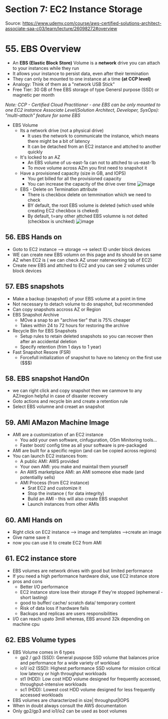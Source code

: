 # Section 7: EC2 Instance Storage
Source: https://www.udemy.com/course/aws-certified-solutions-architect-associate-saa-c03/learn/lecture/26098272#overview
# 55. EBS Overview
- An **EBS (Elastic Block Store)** Volume is a **network** drive you can attach to your instances while they run
- It allows your instance to persist data, even after their termination
- They can only be mounted to one instance at a time **(at CCP level)**
- Analogy: Think of them as a "network USB Stick"
- Free Tier: 30 GB of free EBS storage of type Genersl purpose (SSD) or magnetic per month

_Note: CCP - Certified Cloud Practitioner - one EBS can be only mounted to one EC2 instance
Associate Level(Solution Architect, Developer, SysOps): "multi-attach" feature for some EBS_
- EBS Volume
  - Its a network drive (not a physical drive)
    - It uses the network to communicate the instance, which means there might be a bit of latency
    - It can be detached from an EC2 instance and attched to another quickly
  - It's locked to an AZ
    - An EBS volume of us-east-1a can not to attched to us-east-1b
    - To move volume across AZm you first need to snapshot it
  - Have a provisioned capacity (size in GB, and IOPS)
    - You get billed for all the provisioned capacity
    - You can increase the capacity of the drive over time
  ![image](https://github.com/rajesh15mhatre/AWS/assets/15013611/fc28ae71-3b81-4c2c-8aa0-93edf5801921)
  - EBS - Delete on Termination attribute
    - There is checkbox delete on temmination which we need to check 
    - BY default, the root EBS volume is deleted (which used while creating EC2 checkbox is cheked)
    - By default, t=any other attched EBS volumne is not delted (checkbox is unchked)
![image](https://github.com/rajesh15mhatre/AWS/assets/15013611/45e353b0-5173-4c9b-8c84-9f785a0f87ee)

## 56. EBS Hands on
- Goto to EC2 instance --> storage --> select ID under block devices 
- WE can create new EBS volumn on this page and its should be on same AZ when EC2 is ( we can check AZ unser naterworking tab of EC2)
- Create new EBS and attched to EC2 and you can see 2 volumes under block devices

## 57. EBS snapshots
- Make a backup (snapshot) of your EBS volume at a point in time
- Not necessary to detach volume to do snapshot, but recommended
- Can copy snapshots accross AZ or Region
- EBS Snapshot Archive 
  - MOve a snap to an "archive tier" that is 75% cheaper
  - Takes within 24 to 72 hours for restoring the archive
- Recycle BIn for EBS Snapshots
  - Setup rules to retain deleted snapshots so you can recover then after an accidental deletion 
  - Specify retention (frim 1 days to 1 year) 
- Fast Snapshot Resore (FSR)
  - Forcefull initialization of snapshot to have no latency on the first use ($$$)
  
## 58. EBS snapshot HandOn
- we can right click and copy snapshot then we canmove to any AZ/region helpful in case of disaster recovery 
- Goto actions and recycle bin and create a retention rule
- Select EBS volumne and creaet an snapshot 

## 59. AMI AMazon Machine Image
- AMI are a customization of an EC2 instance
  - You add your own software, cinfuguration, OSm Minitoring tools...
  - Faster boot/ config time as all your software is pre-packaged
- AMI are built for a specific region (and can be copied across regions)
- You can launch EC2 instances from:
  - A public AMI: AWS provided
  - Your own AMI: you make and maintail them yourself
  - An AWS marketplace AMI: an AMI someone else made (and potentiallly sells)
  - AMI Process (from EC2 instance)
    - Srat EC2 and customize it
    - Stop the instance ( for data integrity) 
    - Build an AMI - this will also create EBS snapshot
    - Launch instances from other AMIs
   
## 60. AMI Hands on
- Right click on EC2 instance --> image and templates -->create an image 
- Give name save it
- now you can use it to create EC2 from AMI

## 61. EC2 instance store
- EBS volumes are network drives with good but limited  performance
- If you need a high performance hardware disk, use EC2 instance store
- pros and cons
  - Better I/O performance
  - EC2 instance store lose their storage if they're stopped (ephemeral - short lasting)
  - good to buffer/ cache/ scratch data/ temporary content
  - Risk of data loss if hardware fails
  - Backups and replicas are users responsibilities
- I/O can reach upato 3mill whereas, EBS around 32k depending on machine cpu

## 62. EBS Volume types
- EBS Volume comes in 6 types
  - gp2 / gp3 (SSD): General puspose SSD volume that balances price and performance for a wide variety of workload
  - io1/ io2 (SSD): Highest performance SSD volume for mission critical low latency or high throughput workloads
  - st1 (HDD): Low cost HDD volume designed for frequently accessed, throughput-intensive workloads
  - sc1 (HDD): Lowest cost HDD volume designed for less frequently accessed workloads
- EBS volumes are characterized in size| throughput|IOPS
- When in doubt always consult the AWS documentation
- Only gp2/gp3 and io1/io2 can be used as boot volumes





























